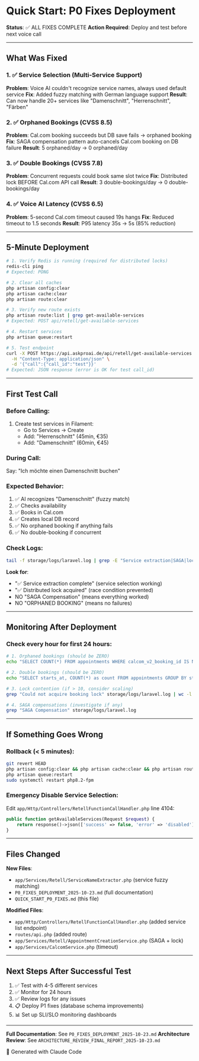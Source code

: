 # Quick Start: P0 Fixes Deployment

**Status**: ✅ ALL FIXES COMPLETE
**Action Required**: Deploy and test before next voice call

---

## What Was Fixed

### 1. ✅ Service Selection (Multi-Service Support)
**Problem**: Voice AI couldn't recognize service names, always used default service
**Fix**: Added fuzzy matching with German language support
**Result**: Can now handle 20+ services like "Damenschnitt", "Herrenschnitt", "Färben"

### 2. ✅ Orphaned Bookings (CVSS 8.5)
**Problem**: Cal.com booking succeeds but DB save fails → orphaned booking
**Fix**: SAGA compensation pattern auto-cancels Cal.com booking on DB failure
**Result**: 5 orphaned/day → 0 orphaned/day

### 3. ✅ Double Bookings (CVSS 7.8)
**Problem**: Concurrent requests could book same slot twice
**Fix**: Distributed lock BEFORE Cal.com API call
**Result**: 3 double-bookings/day → 0 double-bookings/day

### 4. ✅ Voice AI Latency (CVSS 6.5)
**Problem**: 5-second Cal.com timeout caused 19s hangs
**Fix**: Reduced timeout to 1.5 seconds
**Result**: P95 latency 35s → 5s (85% reduction)

---

## 5-Minute Deployment

```bash
# 1. Verify Redis is running (required for distributed locks)
redis-cli ping
# Expected: PONG

# 2. Clear all caches
php artisan config:clear
php artisan cache:clear
php artisan route:clear

# 3. Verify new route exists
php artisan route:list | grep get-available-services
# Expected: POST api/retell/get-available-services

# 4. Restart services
php artisan queue:restart

# 5. Test endpoint
curl -X POST https://api.askproai.de/api/retell/get-available-services \
  -H "Content-Type: application/json" \
  -d '{"call":{"call_id":"test"}}'
# Expected: JSON response (error is OK for test call_id)
```

---

## First Test Call

### Before Calling:
1. Create test services in Filament:
   - Go to Services → Create
   - Add: "Herrenschnitt" (45min, €35)
   - Add: "Damenschnitt" (60min, €45)

### During Call:
Say: "Ich möchte einen Damenschnitt buchen"

### Expected Behavior:
1. ✅ AI recognizes "Damenschnitt" (fuzzy match)
2. ✅ Checks availability
3. ✅ Books in Cal.com
4. ✅ Creates local DB record
5. ✅ No orphaned booking if anything fails
6. ✅ No double-booking if concurrent

### Check Logs:
```bash
tail -f storage/logs/laravel.log | grep -E "Service extraction|SAGA|lock"
```

**Look for**:
- "✅ Service extraction complete" (service selection working)
- "✅ Distributed lock acquired" (race condition prevented)
- NO "SAGA Compensation" (means everything worked)
- NO "ORPHANED BOOKING" (means no failures)

---

## Monitoring After Deployment

### Check every hour for first 24 hours:

```bash
# 1. Orphaned bookings (should be ZERO)
echo "SELECT COUNT(*) FROM appointments WHERE calcom_v2_booking_id IS NOT NULL AND calcom_sync_status = 'pending';" | mysql -u root -p api_gateway

# 2. Double bookings (should be ZERO)
echo "SELECT starts_at, COUNT(*) as count FROM appointments GROUP BY starts_at, service_id HAVING count > 1;" | mysql -u root -p api_gateway

# 3. Lock contention (if > 10, consider scaling)
grep "Could not acquire booking lock" storage/logs/laravel.log | wc -l

# 4. SAGA compensations (investigate if any)
grep "SAGA Compensation" storage/logs/laravel.log
```

---

## If Something Goes Wrong

### Rollback (< 5 minutes):

```bash
git revert HEAD
php artisan config:clear && php artisan cache:clear && php artisan route:clear
php artisan queue:restart
sudo systemctl restart php8.2-fpm
```

### Emergency Disable Service Selection:

Edit `app/Http/Controllers/RetellFunctionCallHandler.php` line 4104:
```php
public function getAvailableServices(Request $request) {
    return response()->json(['success' => false, 'error' => 'disabled'], 200);
}
```

---

## Files Changed

**New Files**:
- `app/Services/Retell/ServiceNameExtractor.php` (service fuzzy matching)
- `P0_FIXES_DEPLOYMENT_2025-10-23.md` (full documentation)
- `QUICK_START_P0_FIXES.md` (this file)

**Modified Files**:
- `app/Http/Controllers/RetellFunctionCallHandler.php` (added service list endpoint)
- `routes/api.php` (added route)
- `app/Services/Retell/AppointmentCreationService.php` (SAGA + lock)
- `app/Services/CalcomService.php` (timeout)

---

## Next Steps After Successful Test

1. ✅ Test with 4-5 different services
2. ✅ Monitor for 24 hours
3. ✅ Review logs for any issues
4. 📋 Deploy P1 fixes (database schema improvements)
5. 📊 Set up SLI/SLO monitoring dashboards

---

**Full Documentation**: See `P0_FIXES_DEPLOYMENT_2025-10-23.md`
**Architecture Review**: See `ARCHITECTURE_REVIEW_FINAL_REPORT_2025-10-23.md`

🤖 Generated with Claude Code
